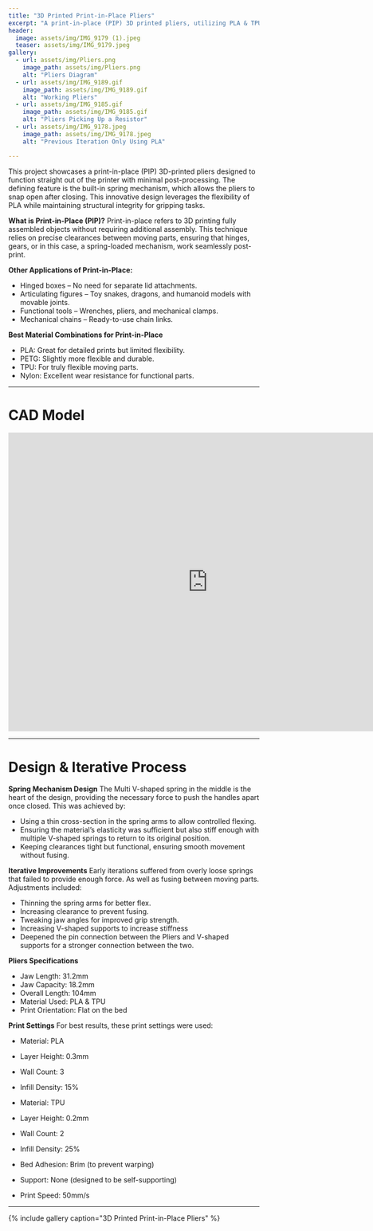 ```yaml
---
title: "3D Printed Print-in-Place Pliers"
excerpt: "A print-in-place (PIP) 3D printed pliers, utilizing PLA & TPU, designed to function straight out of the printer with minimal post-processing"
header:
  image: assets/img/IMG_9179 (1).jpeg
  teaser: assets/img/IMG_9179.jpeg
gallery:
  - url: assets/img/Pliers.png
    image_path: assets/img/Pliers.png
    alt: "Pliers Diagram"
  - url: assets/img/IMG_9189.gif
    image_path: assets/img/IMG_9189.gif
    alt: "Working Pliers"
  - url: assets/img/IMG_9185.gif
    image_path: assets/img/IMG_9185.gif
    alt: "Pliers Picking Up a Resistor"
  - url: assets/img/IMG_9178.jpeg
    image_path: assets/img/IMG_9178.jpeg
    alt: "Previous Iteration Only Using PLA"

---
```


This project showcases a print-in-place (PIP) 3D-printed pliers designed to function straight out of the printer with minimal post-processing. The defining feature is the built-in spring mechanism, which allows the pliers to snap open after closing. This innovative design leverages the flexibility of PLA while maintaining structural integrity for gripping tasks.

**What is Print-in-Place (PIP)?**
Print-in-place refers to 3D printing fully assembled objects without requiring additional assembly. This technique relies on precise clearances between moving parts, ensuring that hinges, gears, or in this case, a spring-loaded mechanism, work seamlessly post-print.

**Other Applications of Print-in-Place:**
* Hinged boxes – No need for separate lid attachments.
* Articulating figures – Toy snakes, dragons, and humanoid models with movable joints.
* Functional tools – Wrenches, pliers, and mechanical clamps.
* Mechanical chains – Ready-to-use chain links.

**Best Material Combinations for Print-in-Place**
* PLA: Great for detailed prints but limited flexibility.
* PETG: Slightly more flexible and durable.
* TPU: For truly flexible moving parts.
* Nylon: Excellent wear resistance for functional parts.

---

# CAD Model

<iframe src="https://a360.co/4bGMtXF" width="800" height="600" allowfullscreen="true" webkitallowfullscreen="true" mozallowfullscreen="true" frameborder="0"></iframe>

---

# Design & Iterative Process
**Spring Mechanism Design**
The Multi V-shaped spring in the middle is the heart of the design, providing the necessary force to push the handles apart once closed. This was achieved by:
* Using a thin cross-section in the spring arms to allow controlled flexing.
* Ensuring the material’s elasticity was sufficient but also stiff enough with multiple V-shaped springs to return to its original position.
* Keeping clearances tight but functional, ensuring smooth movement without fusing.​

**Iterative Improvements**
Early iterations suffered from overly loose springs that failed to provide enough force. As well as fusing between moving parts. Adjustments included:
* Thinning the spring arms for better flex.
* Increasing clearance to prevent fusing.
* Tweaking jaw angles for improved grip strength.
* Increasing V-shaped supports to increase stiffness
* Deepened the pin connection between the Pliers and V-shaped supports for a stronger connection between the two.

**Pliers Specifications**
* Jaw Length: 31.2mm
* Jaw Capacity: 18.2mm
* Overall Length: 104mm
* Material Used: PLA & TPU
* Print Orientation: Flat on the bed

**Print Settings**
For best results, these print settings were used:
* Material: PLA
* Layer Height: 0.3mm
* Wall Count: 3
* Infill Density: 15%

* Material: TPU
* Layer Height: 0.2mm
* Wall Count: 2
* Infill Density: 25%

* Bed Adhesion: Brim (to prevent warping)
* Support: None (designed to be self-supporting)
* Print Speed: 50mm/s​

---

{% include gallery caption="3D Printed Print-in-Place Pliers" %}

